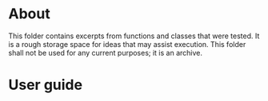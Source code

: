 # About
This folder contains excerpts from functions and classes that were tested.
It is a rough storage space for ideas that may assist execution.
This folder shall not be used for any current purposes; it is an archive.

# User guide
